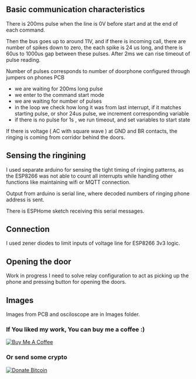 ## Basic communication characteristics

There is 200ms pulse when the line is 0V before start and at the end of each command.

Then the bus goes up to around 11V, and if there is incoming call, there are number of spikes down to zero, the each spike is 24 us long, and there is 60us to 1000us gap between these pulses. After 2ms we can rise timeout of pulse reading. 

Number of pulses corresponds to number of doorphone configured through jumpers on phones PCB

* we are waiting for 200ms long pulse 
* we enter to the command start mode 
* we are waiting for number of pulses 
* in the loop we check how long it was from last interrupt, if it matches starting pulse, or shor 24us pulse, we increment corresponding variable
* if there is no pulse for 1s , we run timeout, and set variables to start state

If there is voltage ( AC with square wave ) at GND and BR contacts, the ringing is coming from corridor behind the doors. 


## Sensing the ringining
I used separate arduino for sensing the tight timing of ringing patterns, as the ESP8266 was not able to count all interrupts while handling other functions like maintaining wifi or MQTT connection. 

Output from arduino is serial line, where decoded numbers of ringing phone address is sent. 

There is ESPHome sketch receiving this serial messages.

## Connection
I used zener diodes to limit inputs of voltage line for ESP8266 3v3 logic. 

## Opening the door
Work in progress
I need to solve relay configuration to act as picking up the phone and pressing button for opening the doors.

## Images
Images from PCB and osciloscope are in Images folder. 


### If You liked my work, You can buy me a coffee :)

<a class="" target="_blank" href="https://www.buymeacoffee.com/luc3as"><img src="https://lukasporubcan.sk/images/buymeacoffee.png" alt="Buy Me A Coffee" style="max-width: 217px !important;"></a>

### Or send some crypto

<a class="" target="_blank" href="https://lukasporubcan.sk/donate"><img src="https://lukasporubcan.sk/images/donatebitcoin.png" alt="Donate Bitcoin" style="max-width: 217px !important;"></a>	
			